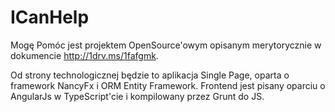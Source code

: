 ICanHelp
========
Mogę Pomóc jest projektem OpenSource'owym opisanym merytorycznie w dokumencie http://1drv.ms/1fafgmk.

Od strony technologicznej będzie to aplikacja Single Page, oparta o framework NancyFx i ORM Entity Framework. Frontend jest pisany oparciu o AngularJs w TypeScript'cie i kompilowany przez Grunt do JS. 

